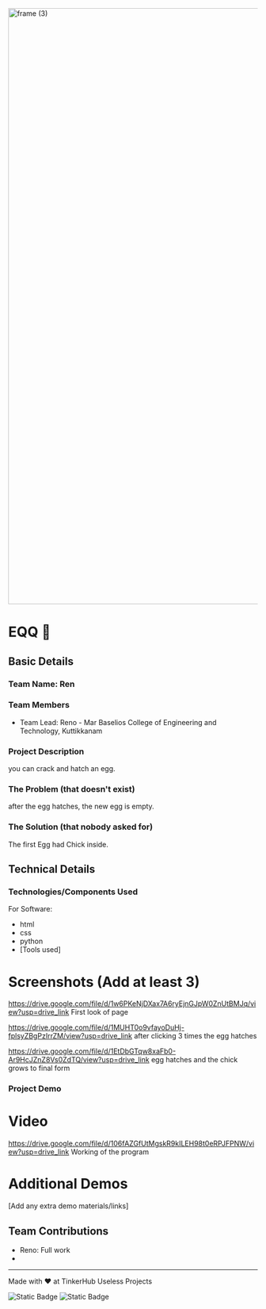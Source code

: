 <img width="3188" height="1202" alt="frame (3)" src="https://github.com/user-attachments/assets/517ad8e9-ad22-457d-9538-a9e62d137cd7" />


# EQQ 🎯


## Basic Details
### Team Name: Ren


### Team Members
- Team Lead: Reno - Mar Baselios College of Engineering and Technology, Kuttikkanam


### Project Description
you can crack and hatch an egg.


### The Problem (that doesn't exist)
after the egg hatches, the new egg is empty.


### The Solution (that nobody asked for)
The first Egg had Chick inside.


## Technical Details
### Technologies/Components Used
For Software:
- html
- css
- python
- [Tools used]


# Screenshots (Add at least 3)
https://drive.google.com/file/d/1w6PKeNjDXax7A6ryEjnGJpW0ZnUtBMJq/view?usp=drive_link
First look of page

https://drive.google.com/file/d/1MUHT0o9vfayoDuHj-fplsyZBgPzIrrZM/view?usp=drive_link
after clicking 3 times the egg hatches

https://drive.google.com/file/d/1EtDbGTqw8xaFb0-Ar9HcJZnZ8Vs0ZdTQ/view?usp=drive_link
egg hatches and the chick grows to final form



### Project Demo
# Video
https://drive.google.com/file/d/106fAZGfUtMgskR9kILEH98t0eRPJFPNW/view?usp=drive_link
Working of the program
# Additional Demos
[Add any extra demo materials/links]

## Team Contributions
- Reno: Full work
- 

---
Made with ❤️ at TinkerHub Useless Projects 

![Static Badge](https://img.shields.io/badge/TinkerHub-24?color=%23000000&link=https%3A%2F%2Fwww.tinkerhub.org%2F)
![Static Badge](https://img.shields.io/badge/UselessProjects--25-25?link=https%3A%2F%2Fwww.tinkerhub.org%2Fevents%2FQ2Q1TQKX6Q%2FUseless%2520Projects)



